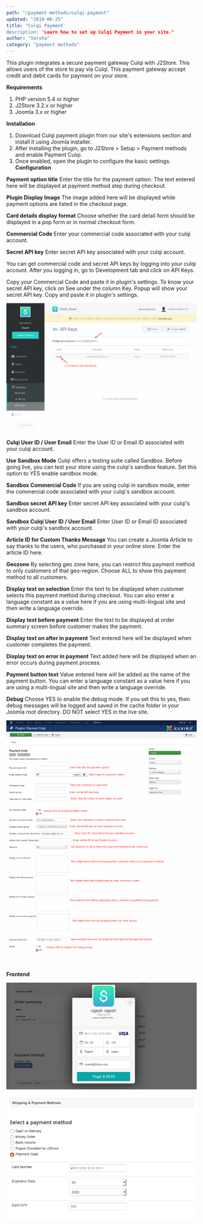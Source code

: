 ```yaml
---
path: "/payment-methods/culqi-payment"
updated: "2019-06-25"
title: "Culqi Payment¨
description: "Learn how to set up Culqi Payment in your site."
author: "Varsha"
category: "payment methods"
---
```


This plugin integrates a secure payment gateway Culqi with J2Store. This allows users of the store to pay via Culqi. This payment gateway accept credit and debit cards for payment on your store.

**Requirements**
1. PHP version 5.4 or higher
2. J2Store 3.2.x or higher
3. Joomla 3.x or higher

**Installation**
1. Download Culqi payment plugin from our site's extensions section and install it using Joomla installer.
2. After installing the plugin, go to J2Store > Setup > Payment methods and enable Payment Culqi.
3. Once enabled, open the plugin to configure the basic settings.
\
**Configuration**

**Payment option title**
Enter the title for the payment option. The text entered here will be displayed at payment method step during checkout.

**Plugin Display Image**
The image added here will be displayed while payment options are listed in the checkout page.

**Card details display format**
Choose whether the card detail form should be displayed in a pop form or in normal checkout form.

**Commercial Code**
Enter your commercial code associated with your culqi account.

**Secret API key**
Enter secret API key associated with your culqi account.

You can get commercial code and secret API keys by logging into your culqi account. After you logging in, go to Development tab and click on API Keys.

Copy your Commercial Code and paste it in plugin's settings. To know your secret API key, click on See under the column Key. Popup will show your secret API key. Copy and paste it in plugin's settings.

![credentials](../../images/payment-methods/culqi-payment/culqi-api-credentials.png)

**Culqi User ID / User Email**
Enter the User ID or Email ID associated with your culqi account.

**Use Sandbox Mode**
Culqi offers a testing suite called Sandbox. Before going live, you can test your store using the culqi's sandbox feature. Set this option to YES enable sandbox mode.

**Sandbox Commercial Code**
If you are using culqi in sandbox mode, enter the commercial code associated with your culqi's sandbox account.

**Sandbox secret API key**
Enter secret API key associated with your culqi's sandbox account.

**Sandbox Culqi User ID / User Email**
Enter User ID or Email ID associated with your culqi's sandbox account.

**Article ID for Custom Thanks Message**
You can create a Joomla Article to say thanks to the users, who purchased in your online store. Enter the article ID here.

**Geozone**
By selecting geo zone here, you can restrict this payment method to only customers of that geo-region. Choose ALL to show this payment method to all customers.

**Display text on selection**
Enter the text to be displayed when customer selects this payment method during checkout. You can also enter a language constant as a value here if you are using multi-lingual site and then write a language override.

**Display text before payment**
Enter the text to be displayed at order summary screen before customer makes the payment.

**Display text on after in payment**
Text entered here will be displayed when customer completes the payment.

**Display text on error in payment**
Text added here will be displayed when an error occurs during payment process.

**Payment button text**
Value entered here will be added as the name of the payment button.
You can enter a language constant as a value here if you are using a multi-lingual site and then write a language override.

**Debug**
Choose YES to enable the debug mode. If you set this to yes, then debug messages will be logged and saved in the cache folder in your Joomla root directory. DO NOT select YES in the live site.

![culqi](../../images/payment-methods/culqi-payment/culqi-plugin-config.png)

**Frontend**


![popup](../../images/payment-methods/culqi-payment/culqi-popupform.png)


![checkout](../../images/payment-methods/culqi-payment/culqi-demo-checkout-form.png)



